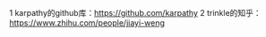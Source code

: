 1 karpathy的github库：https://github.com/karpathy
2 trinkle的知乎：https://www.zhihu.com/people/jiayi-weng
